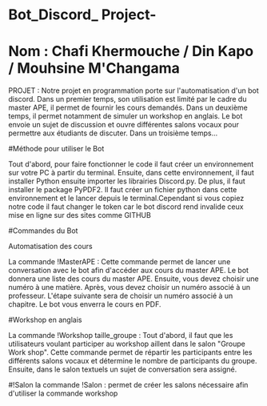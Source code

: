 # Bot_Discord_ Project-
# Nom : Chafi Khermouche / Din Kapo / Mouhsine M'Changama
PROJET : Notre projet en programmation porte sur l'automatisation d'un bot discord. Dans un premier temps, son utilisation est limité par le cadre du master APE, il permet de fournir les cours demandés. Dans un deuxième temps, il permet notamment de simuler un workshop en anglais. Le bot envoie un sujet de discussion et ouvre différentes salons vocaux pour permettre aux étudiants de discuter. Dans un troisième temps... 

#Méthode pour utiliser le Bot 

Tout d'abord, pour faire fonctionner le code il faut créer un environnement sur votre PC à partir du terminal. Ensuite, dans cette environnement, il faut installer Python ensuite importer les librairies Discord.py. De plus, il faut installer le package PyPDF2. Il faut créer un fichier python dans cette environnement et le lancer depuis le terminal.Cependant si vous copiez notre code il faut changer le token car le bot discord rend invalide ceux mise en ligne sur des sites comme GITHUB 

#Commandes du Bot

Automatisation des cours

La commande !MasterAPE : Cette commande permet de lancer une conversation avec le bot afin d'accéder aux cours du master APE. Le bot donnera une liste des cours du master APE. Ensuite, vous devez choisir une numéro à une matière. Après, vous devez choisir un numéro associé à un professeur. L'étape suivante sera de choisir un numéro associé à un chapitre. Le bot vous enverra le cours en PDF.

#Workshop en anglais

La commande !Workshop taille_groupe : Tout d'abord, il faut que les utilisateurs voulant participer au workshop aillent dans le salon "Groupe Work shop". Cette commande permet de répartir les participants entre les différents salons vocaux et détermine le nombre de participants du groupe. Ensuite, dans le salon textuels un sujet de conversation sera assigné.   

#!Salon 
la commande !Salon : permet de créer les salons nécessaire afin d'utiliser la commande workshop


